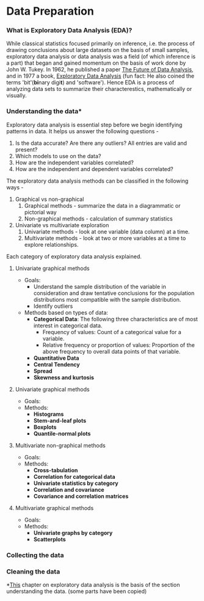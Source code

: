
# Data Preparation

### What is Exploratory Data Analysis (EDA)?
While classical statistics focused primarily on inference, i.e. the process of drawing conclusions about large datasets on the basis of small samples, exploratory data analysis or data analysis was a field (of which inference is a part) that began and gained momentum on the basis of work done by John W. Tukey. In 1962, he published a paper [The Future of Data Analysis](https://projecteuclid.org/download/pdf_1/euclid.aoms/1177704711), and in 1977 a book, [Exploratory Data Analysis](https://www.amazon.com/Exploratory-Data-Analysis-John-Tukey/dp/0201076160) (fun fact: He also coined the terms 'bit'(**bi**nary digi**t**) and 'software'). Hence EDA is a process of analyzing data sets to summarize their characterestics, mathematically or visually.

### Understanding the data*
Exploratory data analysis is essential step before we begin identifying patterns in data. It helps us answer the following questions - 
1. Is the data accurate? Are there any outliers? All entries are valid and present?
2. Which models to use on the data?
3. How are the independent variables correlated?
4. How are the independent and dependent variables correlated?

The exploratory data analysis methods can be classified in the following ways -
1. Graphical vs non-graphical
    1. Graphical methods - summarize the data in a diagrammatic or pictorial way
    2. Non-graphical methods - calculation of summary statistics
2. Univariate vs multivariate exploration 
    1. Univariate methods - look at one variable (data column) at a time.
    2. Multivariate methods - look at two or more variables at a time to explore relationships.
    
Each category of exploratory data analysis explained.
1. Univariate graphical methods
    - Goals: 
        - Understand the sample distribution of the variable in consideration and draw tentative conclusions for the population distributions most compatible with the sample distribution. 
        - Identify outliers 
    - Methods based on types of data:
        - **Categorical Data**: The following three characteristics are of most interest in categorical data. 
            - Frequency of values: Count of a categorical value for a variable.
            - Relative frequency or proportion of values: Proportion of the above frequency to overall data points of that variable.
        - **Quantitative Data**
        - **Central Tendency**
        - **Spread**
        - **Skewness and kurtosis**

2.  Univariate graphical methods
    - Goals:
    - Methods:
        - **Histograms**
        - **Stem-and-leaf plots**
        - **Boxplots**
        - **Quantile-normal plots**
        
3.  Multivariate non-graphical methods
    - Goals:
    - Methods:
        - **Cross-tabulation**
        - **Correlation for categorical data**
        - **Univariate statistics by category**
        - **Correlation and covariance**
        - **Covariance and correlation matrices**
        
4. Multivariate graphical methods
    - Goals:
    - Methods:
        - **Univariate graphs by category**
        - **Scatterplots**

### Collecting the data 

### Cleaning the data


*[This](https://www.stat.cmu.edu/~hseltman/309/Book/chapter4.pdf) chapter on exploratory data analysis is the basis of the section understanding the data. (some parts have been copied)
